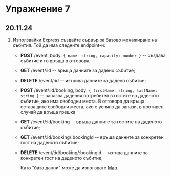 # Упражнение 7

## 20.11.24

1. Използвайки [Express](https://expressjs.com/) създайте сървър за базово менажиране на събития. Той да има следните endpoint-и:
    - **POST** /event, body: `{ name: string, capacity: number }` -- създава събитие и го връща в отговора;
    - **GET** /event/:id -- връща данните за дадено събитие;
    - **DELETE** /event/:id -- изтрива данните за дадено събитие;
    - **POST** /event/:id/booking, body: `{ firstName: string, lastName: string }` -- запазва дадения потребител в гостите на даденото събитие, ако има свободни места. В отговора да връща оставащите свободни места, ако е успяло да запази, в противен случай да връща грешка
    - **GET** /event/:id/booking -- връща данните за гостите на даденото събитие;
    - **GET** /event/:id/booking/:bookingId -- връща данните за конкретен гост на даденото събитие;
    - **DELETE** /event/:id/booking/:bookingId -- изтива данните за конкретен гост на даденото събитие;

      Като "база данни" може да използвате [Map](https://developer.mozilla.org/en-US/docs/Web/JavaScript/Reference/Global_Objects/Map). 
